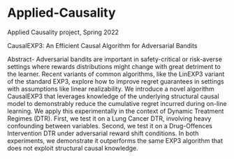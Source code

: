 # Applied-Causality
Applied Causality project, Spring 2022

CausalEXP3: An Efficient Causal Algorithm for Adversarial Bandits

Abstract-
Adversarial bandits are important in safety-critical or risk-averse settings where rewards distributions might change with great detriment to the learner. Recent variants of common algorithms, like the LinEXP3 variant of the standard EXP3, explore how to improve regret guarantees in settings with assumptions like linear realizability. We introduce a novel algorithm CausalEXP3 that leverages knowledge of the underlying structural causal model to demonstrably reduce the cumulative regret incurred during on-line learning. We apply this experimentally in the context of Dynamic Treatment Regimes (DTR). First, we test it on a Lung Cancer DTR, involving heavy confounding between variables. Second, we test it on a Drug-Offences Intervention DTR under adversarial reward shift conditions. In both experiments, we demonstrate it outperforms the same EXP3 algorithm that does not exploit structural causal knowledge. 
